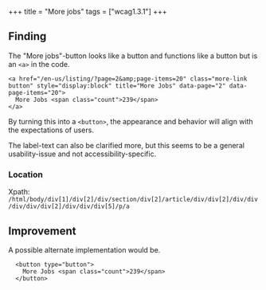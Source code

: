 +++
title = "More jobs"
tags = ["wcag1.3.1"]
+++

## Finding

The "More jobs"-button looks like a button and functions like a button but is an `<a>` in the code.

````
<a href="/en-us/listing/?page=2&amp;page-items=20" class="more-link button" style="display:block" title="More Jobs" data-page="2" data-page-items="20">
  More Jobs <span class="count">239</span>
</a>
````

By turning this into a `<button>`, the appearance and behavior will align with the expectations of users.

The label-text can also be clarified more, but this seems to be a general usability-issue and not accessibility-specific.

### Location
Xpath: `/html/body/div[1]/div[2]/div/section/div[2]/article/div/div[2]/div/div/div/div/div[2]/div/div/div[5]/p/a`

## Improvement

A possible alternate implementation would be.
````
  <button type="button">
    More Jobs <span class="count">239</span>
  </button>
````
